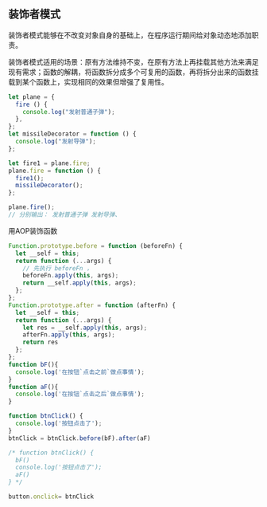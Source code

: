 ## 装饰者模式
装饰者模式能够在不改变对象自身的基础上，在程序运行期间给对象动态地添加职责。


装饰者模式适用的场景：原有方法维持不变，在原有方法上再挂载其他方法来满足现有需求；函数的解耦，将函数拆分成多个可复用的函数，再将拆分出来的函数挂载到某个函数上，实现相同的效果但增强了复用性。
```js
let plane = {
  fire () {
    console.log("发射普通子弹");
  },
};
let missileDecorator = function () {
  console.log("发射导弹");
};

let fire1 = plane.fire;
plane.fire = function () {
  fire1();
  missileDecorator();
};

plane.fire();
// 分别输出： 发射普通子弹 发射导弹、
```

用AOP装饰函数
```js
Function.prototype.before = function (beforeFn) {
  let __self = this;
  return function (...args) {
    // 先执行 beforeFn ，
    beforeFn.apply(this, args);
    return __self.apply(this, args);
  };
};
Function.prototype.after = function (afterFn) {
  let __self = this;
  return function (...args) {
    let res = __self.apply(this, args);
    afterFn.apply(this, args);
    return res
  };
};
function bF(){
  console.log('在按钮`点击之前`做点事情');
}
function aF(){
  console.log('在按钮`点击之后`做点事情');
}

function btnClick() {
  console.log('按钮点击了');
}
btnClick = btnClick.before(bF).after(aF)

/* function btnClick() {
  bF()
  console.log('按钮点击了');
  aF()
} */

button.onclick= btnClick
```